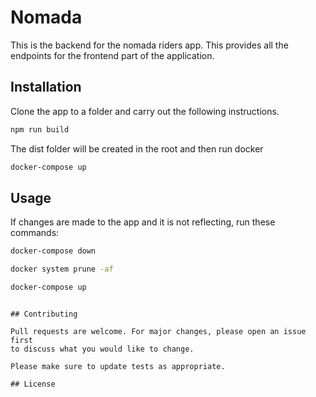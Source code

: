 # Nomada

This is the backend for the nomada riders app. This provides all the endpoints for the frontend part of the application.

## Installation


Clone the app to a folder and carry out the following instructions.

```bash
npm run build
```
The dist folder will be created in the root and then run docker
```bash
docker-compose up
```

## Usage

If changes are made to the app and it is not reflecting, run these commands:

```bash
docker-compose down
```
```bash
docker system prune -af
```

```bash
docker-compose up
```




```

## Contributing

Pull requests are welcome. For major changes, please open an issue first
to discuss what you would like to change.

Please make sure to update tests as appropriate.

## License

